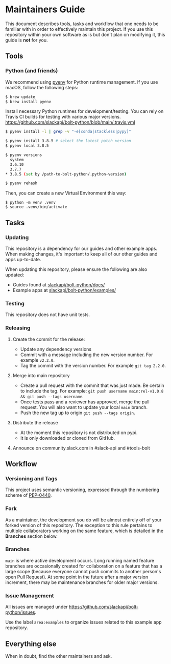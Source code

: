 # Maintainers Guide

This document describes tools, tasks and workflow that one needs to be familiar with in order to effectively maintain
this project. If you use this repository within your own software as is but don't plan on modifying it, this guide is
**not** for you.

## Tools

### Python (and friends)

We recommend using [pyenv](https://github.com/pyenv/pyenv) for Python runtime management. If you use macOS, follow the following steps:

```bash
$ brew update
$ brew install pyenv
```

Install necessary Python runtimes for development/testing. You can rely on Travis CI builds for testing with various major versions. https://github.com/slackapi/bolt-python/blob/main/.travis.yml

```bash
$ pyenv install -l | grep -v "-e[conda|stackless|pypy]"

$ pyenv install 3.8.5 # select the latest patch version
$ pyenv local 3.8.5

$ pyenv versions
  system
  3.6.10
  3.7.7
* 3.8.5 (set by /path-to-bolt-python/.python-version)

$ pyenv rehash
```

Then, you can create a new Virtual Environment this way:

```
$ python -m venv .venv
$ source .venv/bin/activate
```

## Tasks

### Updating

This repository is a dependency for our guides and other example apps.
When making changes, it's important to keep all of our other guides and apps up-to-date.

When updating this repository, please ensure the following are also updated:

- Guides found at [slackapi/bolt-python/docs/](https://github.com/slackapi/bolt-python/tree/main/docs)
- Example apps at [slackapi/bolt-python/examples/](https://github.com/slackapi/bolt-python/tree/main/examples)

### Testing

This repository does not have unit tests.

### Releasing

1.  Create the commit for the release:
    *  Update any dependency versions 
    *  Commit with a message including the new version number. For example `v2.2.0`.
    *  Tag the commit with the version number. For example `git tag 2.2.0`.

2.  Merge into main repository
    *  Create a pull request with the commit that was just made. Be certain to include the tag. For
       example: `git push username main:rel-v1.0.8 && git push --tags username`.
    *  Once tests pass and a reviewer has approved, merge the pull request. You will also want to
       update your local `main` branch.
    *  Push the new tag up to origin `git push --tags origin`.

3.  Distribute the release
    *  At the moment this repository is not distributed on pypi.
    *  It is only downloaded or cloned from GitHub.

4.  Announce on community.slack.com in #slack-api and #tools-bolt

## Workflow

### Versioning and Tags

This project uses semantic versioning, expressed through the numbering scheme of
[PEP-0440](https://www.python.org/dev/peps/pep-0440/).

### Fork

As a maintainer, the development you do will be almost entirely off of your forked version of this repository. The exception to this rule pertains to multiple collaborators working on the same feature, which is detailed in the **Branches** section below.

### Branches

`main` is where active development occurs. Long running named feature branches are occasionally created for
collaboration on a feature that has a large scope (because everyone cannot push commits to another person's open Pull
Request). At some point in the future after a major version increment, there may be maintenance branches for older major
versions.

### Issue Management

All issues are managed under https://github.com/slackapi/bolt-python/issues.

Use the label `area:examples` to organize issues related to this example app repository.

## Everything else

When in doubt, find the other maintainers and ask.
